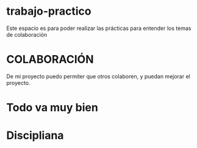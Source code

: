 # trabajo-practico
Este espacio es para poder realizar las prácticas para entender los temas de colaboración 
# COLABORACIÓN
De mi proyecto puedo permiter que otros colaboren, y puedan mejorar el proyecto.
# Todo va muy bien
# Discipliana
